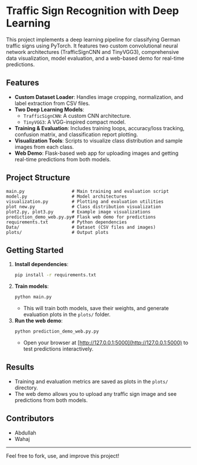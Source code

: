 # Traffic Sign Recognition with Deep Learning

This project implements a deep learning pipeline for classifying German traffic signs using PyTorch. It features two custom convolutional neural network architectures (TrafficSignCNN and TinyVGG3), comprehensive data visualization, model evaluation, and a web-based demo for real-time predictions.

## Features
- **Custom Dataset Loader**: Handles image cropping, normalization, and label extraction from CSV files.
- **Two Deep Learning Models**: 
  - `TrafficSignCNN`: A custom CNN architecture.
  - `TinyVGG3`: A VGG-inspired compact model.
- **Training & Evaluation**: Includes training loops, accuracy/loss tracking, confusion matrix, and classification report plotting.
- **Visualization Tools**: Scripts to visualize class distribution and sample images from each class.
- **Web Demo**: Flask-based web app for uploading images and getting real-time predictions from both models.

## Project Structure
```
main.py                  # Main training and evaluation script
model.py                 # Model architectures
visualization.py         # Plotting and evaluation utilities
plot new.py              # Class distribution visualization
plot2.py, plot3.py       # Example image visualizations
prediction_demo_web.py.py# Flask web demo for predictions
requirements.txt         # Python dependencies
Data/                    # Dataset (CSV files and images)
plots/                   # Output plots
```

## Getting Started
1. **Install dependencies**:
   ```bash
   pip install -r requirements.txt
   ```
2. **Train models**:
   ```bash
   python main.py
   ```
   - This will train both models, save their weights, and generate evaluation plots in the `plots/` folder.
3. **Run the web demo**:
   ```bash
   python prediction_demo_web.py.py
   ```
   - Open your browser at [http://127.0.0.1:5000](http://127.0.0.1:5000) to test predictions interactively.

## Results
- Training and evaluation metrics are saved as plots in the `plots/` directory.
- The web demo allows you to upload any traffic sign image and see predictions from both models.

## Contributors
- Abdullah
- Wahaj

---
Feel free to fork, use, and improve this project!

